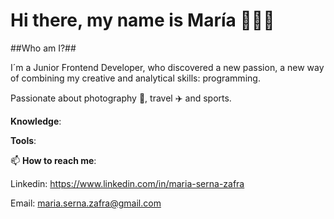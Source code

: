 # Hi there, my name is María 👩🏻‍💻

##Who am I?##

I´m a Junior Frontend Developer, who discovered a new passion, a new way of combining my creative and analytical skills: programming. 

Passionate about photography 📸, travel :airplane: and sports.


**Knowledge**:

**Tools**:




📫 **How to reach me**:

Linkedin: https://www.linkedin.com/in/maria-serna-zafra

Email: maria.serna.zafra@gmail.com




